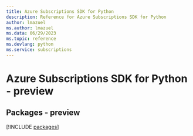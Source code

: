 ```yaml
---
title: Azure Subscriptions SDK for Python
description: Reference for Azure Subscriptions SDK for Python
author: lmazuel
ms.author: lmazuel
ms.data: 06/29/2023
ms.topic: reference
ms.devlang: python
ms.service: subscriptions
---
```

# Azure Subscriptions SDK for Python - preview
## Packages - preview
[!INCLUDE [packages](subscriptions-index.md)]